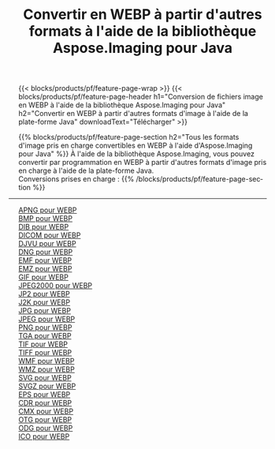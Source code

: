 ﻿---
title: Convertir en WEBP à partir d'autres formats à l'aide de la bibliothèque Aspose.Imaging pour Java 
weight: 3920
url: /fr/java/conversion/to/webp 
lang: fr
langdirlevel: 2
locales: zh-hans,ja,it,ru,de,es,fr,nl,id,lt,pl,pt,vi,tr,ko,zh-hant,ar,hi,th,sv,cs,uk,he
description: En utilisant Aspose.Imaging, vous pouvez convertir en WEBP à partir d'autres formats en utilisant Java
---

{{< blocks/products/pf/feature-page-wrap >}}
{{< blocks/products/pf/feature-page-header h1="Conversion de fichiers image en WEBP à l'aide de la bibliothèque Aspose.Imaging pour Java" h2="Convertir en WEBP à partir d'autres formats d'image à l'aide de la plate-forme Java" downloadText="Télécharger" >}}


{{% blocks/products/pf/feature-page-section  h2="Tous les formats d'image pris en charge convertibles en WEBP à l'aide d'Aspose.Imaging pour Java" %}}
À l'aide de la bibliothèque Aspose.Imaging, vous pouvez convertir par programmation en WEBP à partir d'autres formats d'image pris en charge à l'aide de la plate-forme Java.
<br/>
Conversions prises en charge :
{{% /blocks/products/pf/feature-page-section %}}
<div class="container-fluid productfamilypage bg-gray">
    <div class="convertypes bg-gray agp-content section">
        <div class="container">
		<hr style="margin-left:-20px;"/>
		<div class="row other-converters">
		    <div class='col-md-2 other-converter remove-lp remove-rp'><a href="/imaging/fr/java/conversion/apng-to-webp" >APNG pour WEBP</a></div>
<div class='col-md-2 other-converter remove-lp remove-rp'><a href="/imaging/fr/java/conversion/bmp-to-webp" >BMP pour WEBP</a></div>
<div class='col-md-2 other-converter remove-lp remove-rp'><a href="/imaging/fr/java/conversion/dib-to-webp" >DIB pour WEBP</a></div>
<div class='col-md-2 other-converter remove-lp remove-rp'><a href="/imaging/fr/java/conversion/dicom-to-webp" >DICOM pour WEBP</a></div>
<div class='col-md-2 other-converter remove-lp remove-rp'><a href="/imaging/fr/java/conversion/djvu-to-webp" >DJVU pour WEBP</a></div>
<div class='col-md-2 other-converter remove-lp remove-rp'><a href="/imaging/fr/java/conversion/dng-to-webp" >DNG pour WEBP</a></div>
<div class='col-md-2 other-converter remove-lp remove-rp'><a href="/imaging/fr/java/conversion/emf-to-webp" >EMF pour WEBP</a></div>
<div class='col-md-2 other-converter remove-lp remove-rp'><a href="/imaging/fr/java/conversion/emz-to-webp" >EMZ pour WEBP</a></div>
<div class='col-md-2 other-converter remove-lp remove-rp'><a href="/imaging/fr/java/conversion/gif-to-webp" >GIF pour WEBP</a></div>
<div class='col-md-2 other-converter remove-lp remove-rp'><a href="/imaging/fr/java/conversion/jpeg2000-to-webp" >JPEG2000 pour WEBP</a></div>
<div class='col-md-2 other-converter remove-lp remove-rp'><a href="/imaging/fr/java/conversion/jp2-to-webp" >JP2 pour WEBP</a></div>
<div class='col-md-2 other-converter remove-lp remove-rp'><a href="/imaging/fr/java/conversion/j2k-to-webp" >J2K pour WEBP</a></div>
<div class='col-md-2 other-converter remove-lp remove-rp'><a href="/imaging/fr/java/conversion/jpg-to-webp" >JPG pour WEBP</a></div>
<div class='col-md-2 other-converter remove-lp remove-rp'><a href="/imaging/fr/java/conversion/jpeg-to-webp" >JPEG pour WEBP</a></div>
<div class='col-md-2 other-converter remove-lp remove-rp'><a href="/imaging/fr/java/conversion/png-to-webp" >PNG pour WEBP</a></div>
<div class='col-md-2 other-converter remove-lp remove-rp'><a href="/imaging/fr/java/conversion/tga-to-webp" >TGA pour WEBP</a></div>
<div class='col-md-2 other-converter remove-lp remove-rp'><a href="/imaging/fr/java/conversion/tif-to-webp" >TIF pour WEBP</a></div>
<div class='col-md-2 other-converter remove-lp remove-rp'><a href="/imaging/fr/java/conversion/tiff-to-webp" >TIFF pour WEBP</a></div>
<div class='col-md-2 other-converter remove-lp remove-rp'><a href="/imaging/fr/java/conversion/wmf-to-webp" >WMF pour WEBP</a></div>
<div class='col-md-2 other-converter remove-lp remove-rp'><a href="/imaging/fr/java/conversion/wmz-to-webp" >WMZ pour WEBP</a></div>
<div class='col-md-2 other-converter remove-lp remove-rp'><a href="/imaging/fr/java/conversion/svg-to-webp" >SVG pour WEBP</a></div>
<div class='col-md-2 other-converter remove-lp remove-rp'><a href="/imaging/fr/java/conversion/svgz-to-webp" >SVGZ pour WEBP</a></div>
<div class='col-md-2 other-converter remove-lp remove-rp'><a href="/imaging/fr/java/conversion/eps-to-webp" >EPS pour WEBP</a></div>
<div class='col-md-2 other-converter remove-lp remove-rp'><a href="/imaging/fr/java/conversion/cdr-to-webp" >CDR pour WEBP</a></div>
<div class='col-md-2 other-converter remove-lp remove-rp'><a href="/imaging/fr/java/conversion/cmx-to-webp" >CMX pour WEBP</a></div>
<div class='col-md-2 other-converter remove-lp remove-rp'><a href="/imaging/fr/java/conversion/otg-to-webp" >OTG pour WEBP</a></div>
<div class='col-md-2 other-converter remove-lp remove-rp'><a href="/imaging/fr/java/conversion/odg-to-webp" >ODG pour WEBP</a></div>
<div class='col-md-2 other-converter remove-lp remove-rp'><a href="/imaging/fr/java/conversion/ico-to-webp" >ICO pour WEBP</a></div>
                </div>
        </div>
    </div>
</div>
<br/>

